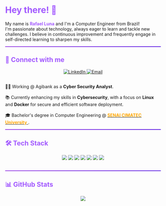 <h1 align="left" style="color: #a259ff">Hey there! 👋</h1>

<p align="left">
  My name is <strong style="color: #a259ff">Rafael Luna</strong> and I'm a
  Computer Engineer from Brazil!<br />
  I'm passionate about technology, always eager to learn and tackle new
  challenges. I believe in continuous improvement and frequently engage in
  self-directed learning to sharpen my skills.
</p>

<hr
  style="
    height: 2px;
    border-width: 0;
    background: linear-gradient(to right, #8e2de2, #4a00e0);
  "
/>

<h2 align="left" style="color: #a259ff">🔗 Connect with me</h2>

<div align="center">
  <a href="https://www.linkedin.com/in/luna-rafael/" target="_blank">
    <img
      src="https://img.shields.io/badge/LinkedIn-Profile-673AB7?style=for-the-badge&logo=linkedin&logoColor=white"
      alt="LinkedIn"
    />
  </a><a href="mailto:rafampluna@hotmail.com" target="_blank">
    <img
      src="https://img.shields.io/badge/Email-Contact-673AB7?style=for-the-badge&logo=gmail&logoColor=white"
      alt="Email"
    />
  </a>
</div>

<br />

<p align="left">
  👨‍💻 Working @ Agibank as a <strong>Cyber Security Analyst</strong>.<br /><br />
  📚 Currently enhancing my skills in <strong>Cybersecurity</strong>, with a
  focus on <strong>Linux</strong> and <strong>Docker</strong> for secure and
  efficient software deployment.<br /><br />
  🎓 Bachelor's degree in Computer Engineering @
  <a href="https://share.google/2H5tTknxq7FxEkXG9" target="_blank">
    <span style="color: #ffa500"
      ><strong>SENAI CIMATEC University</strong></span
    > </a
  >.
</p>

<hr
  style="
    height: 2px;
    border-width: 0;
    background: linear-gradient(to right, #8e2de2, #4a00e0);
  "
/>

<h2 align="left" style="color: #a259ff">🛠️ Tech Stack</h2>

<div align="center">
  <img
    src="https://img.shields.io/badge/C-673AB7?style=for-the-badge&logo=c&logoColor=white"
  />
  <img
    src="https://img.shields.io/badge/C++-673AB7?style=for-the-badge&logo=c%2B%2B&logoColor=white"
  />
  <img
    src="https://img.shields.io/badge/Python-673AB7?style=for-the-badge&logo=python&logoColor=white"
  />
  <img
    src="https://img.shields.io/badge/C%23-673AB7?style=for-the-badge&logo=csharp&logoColor=white"
  />
  <img
    src="https://img.shields.io/badge/Embedded C-673AB7?style=for-the-badge&logo=c&logoColor=white"
  />
  <img
    src="https://img.shields.io/badge/Linux-673AB7?style=for-the-badge&logo=linux&logoColor=white"
  />
  <img
    src="https://img.shields.io/badge/Docker-673AB7?style=for-the-badge&logo=docker&logoColor=white"
  />
</div>

<br />

<hr
  style="
    height: 2px;
    border-width: 0;
    background: linear-gradient(to right, #8e2de2, #4a00e0);
  "
/>

<h2 align="left" style="color: #a259ff">📊 GitHub Stats</h2>

<div align="center">
  <img
    src="https://github-readme-stats.vercel.app/api?username=lunarafael&show_icons=true&theme=radical&title_color=8e2de2&icon_color=8e2de2"
  />
  <br /><br />
</div>
